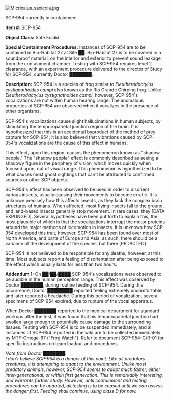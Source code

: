 ![Micrixalus_saxicola.jpg](http://scp-wiki.wdfiles.com/local--files/scp-954/Micrixalus_saxicola.jpg)

SCP-954 currently in containment

**Item #:** SCP-954

**Object Class:** Safe Euclid

**Special Containment Procedures:** Instances of SCP-954 are to be contained in Bio-Habitat 27 at Site ██. Bio-Habitat 27 is to be covered in a soundproof material, on the interior and exterior to prevent sound leakage from the containment chamber. Testing with SCP-954 requires level 2 clearance, with an experiment procedure delivered to the director of Study for SCP-954, currently Doctor ███████.

**Description:** SCP-954 is a species of frog similar to _Eleutherodactylus cystignathoides campi_ also known as the Rio Grande Chirping frog. Unlike _Eleutherodactylus cystignathoides campi_, however, SCP-954's vocalizations are not within human hearing range. The anomalous properties of SCP-954 are observed when it vocalizes in the presence of other organisms.

SCP-954's vocalizations cause slight hallucinations in human subjects, by stimulating the temporoparietal junction region of the brain. It is hypothesized that this is an accidental byproduct of the method of prey capture for SCP-954; it is also believed that vibrations caused by SCP-954's vocalizations are the cause of this effect in humans.

This effect, upon this region, causes the phenomenon known as "shadow people." The "shadow people" effect is commonly described as seeing a shadowy figure in the periphery of vision, which moves quickly when focused upon, out of visual range. This phenomenon is hypothesized to be what causes most ghost sightings that can't be attributed to confirmed sources or other SCP objects.

SCP-954's effect has been observed to be used in order to disorient various insects, usually causing their movements to become erratic. It is unknown precisely how this affects insects, as they lack the complex brain structures of humans. When affected, most flying insects fall to the ground, and land-based insects generally stop movement. In rare cases, they \[DATA EXPUNGED\]. Several hypotheses have been put forth to explain this, the most plausible of which is that the vocalizations interrupt the motor proteins around the major methods of locomotion in insects. It is unknown how SCP-954 developed this trait, however. SCP-954 has been found over most of North America, and parts of Europe and Asia; as such, there should be a variance of the development of the species, but there \[REDACTED\].

SCP-954 is not believed to be responsible for any deaths, however, at this time. Most subjects report a feeling of disorientation after being exposed to the effect which usually lasts for less than two hours.

**Addendum 1:** On ██/██/████ SCP-954's vocalizations were observed to be audible in the human perception range. This effect was observed by Doctor ███████, during routine feeding of SCP-954. During this occurrence, Doctor ████████ reported feeling extremely uncomfortable, and later reported a headache. During this period of vocalization, several specimens of SCP-954 expired, due to rupture of the vocal apparatus.

When Doctor ███████ reported to the medical department for standard workups after the test, it was found that his temporoparietal junction had swollen large enough to potentially cause damage to the surrounding tissues. Testing with SCP-954 is to be suspended immediately, and all instances of SCP-954 reported in the wild are to be collected immediately by MTF-Omega-87 ("Frog Watch"). Refer to document SCP-954-C/R-01 for specific instructions on team loadout and procedures.

_Note from Doctor ███████:  
I don't believe SCP-954 is a danger at this point. Like all predatory creatures, it is attempting to adapt to the environment. Unlike most predatory animals, however, SCP-954 seems to adapt much faster, either inter-generational, or within first generation. This is remarkably interesting, and warrants further study. However, until containment and testing procedures can be updated, all testing is to be ceased until we can assess the danger first. Feeding shall continue, using class D for now._